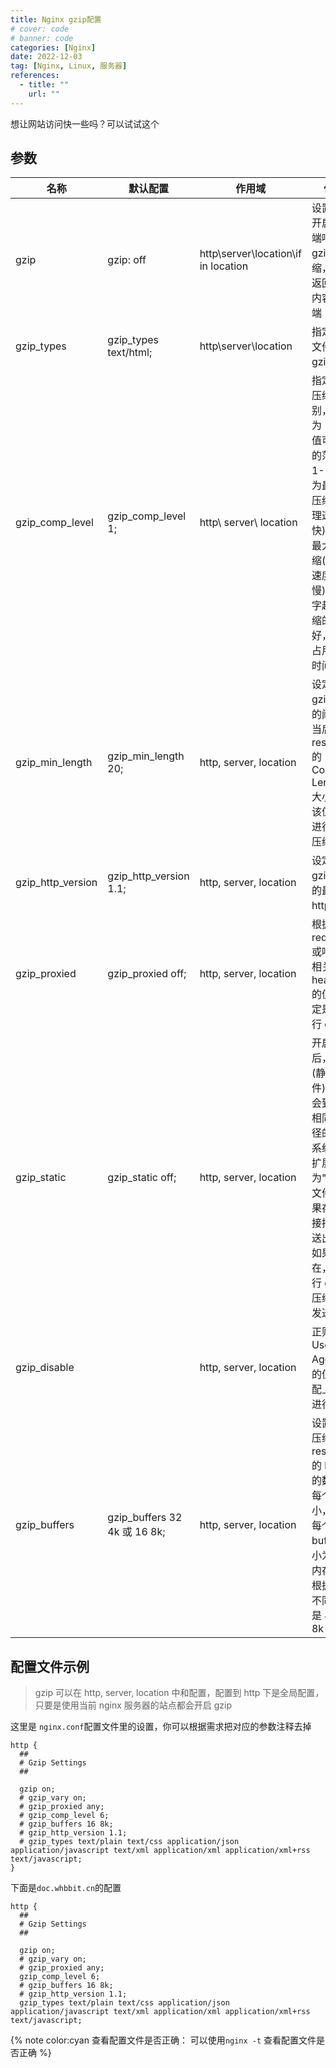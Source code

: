 ```yaml
---
title: Nginx gzip配置
# cover: code
# banner: code
categories: [Nginx]
date: 2022-12-03
tag: [Nginx, Linux, 服务器]
references:
  - title: ""
    url: ""
---
```


想让网站访问快一些吗？可以试试这个

<!-- more -->

## 参数

| 名称              | 默认配置                     | 作用域                              | 作用                                                                                                                                                 |
| ----------------- | ---------------------------- | ----------------------------------- | ---------------------------------------------------------------------------------------------------------------------------------------------------- |
| gzip              | gzip: off                    | http\server\location\if in location | 设置是否开启对后端响应的 gzip 压缩，然后返回压缩内容给前端                                                                                           |
| gzip_types        | gzip_types text/html;        | http\server\location                | 指定哪些文件启用 gzip 压缩                                                                                                                           |
| gzip_comp_level   | gzip_comp_level 1;           | http\ server\ location              | 指定 gzip 压缩的级别，默认为 1，该值可设置的范围是 1-9，1 为最小化压缩(处理速度快),9 为最大化压缩(处理速度慢)，数字越大压缩的越好，也越占用 CPU 时间 |
| gzip_min_length   | gzip_min_length 20;          | http, server, location              | 设定进行 gzip 压缩的阈值，当后端 response 的 Content-Length 大小小于该值则不进行 gzip 压缩                                                           |
| gzip_http_version | gzip_http_version 1.1;       | http, server, location              | 设定进行 gzip 压缩的最小 http 版本                                                                                                                   |
| gzip_proxied      | gzip_proxied off;            | http, server, location              | 根据 request 或响应的相关 header 的值来决定是否进行 gzip                                                                                             |
| gzip_static       | gzip_static off;             | http, server, location              | 开启之后，接到(静态文件)请求会到 url 相同的路径的文件系统去找扩展名为".gz"的文件，如果存在直接把它发送出去，如果不存在，则进行 gzip 压缩，再发送出去 |
| gzip_disable      |                              | http, server, location              | 正则匹配 User-Agent 中的值，匹配上则不进行 gzip                                                                                                      |
| gzip_buffers      | gzip_buffers 32 4k 或 16 8k; | http, server, location              | 设置用于压缩后端 response 的 buffer 的数量和每个的大小，默认每个 buffer 大小为一个内存页，根据平台不同可能是 4k 或 8k                                |

## 配置文件示例

> gzip 可以在 http, server, location 中和配置，配置到 http 下是全局配置，只要是使用当前 nginx 服务器的站点都会开启 gzip

这里是 `nginx.conf`配置文件里的设置，你可以根据需求把对应的参数注释去掉

```nginx
http {
  ##
  # Gzip Settings
  ##

  gzip on;
  # gzip_vary on;
  # gzip_proxied any;
  # gzip_comp_level 6;
  # gzip_buffers 16 8k;
  # gzip_http_version 1.1;
  # gzip_types text/plain text/css application/json application/javascript text/xml application/xml application/xml+rss text/javascript;
}
```

下面是`doc.whbbit.cn`的配置

```nginx
http {
  ##
  # Gzip Settings
  ##

  gzip on;
  # gzip_vary on;
  # gzip_proxied any;
  gzip_comp_level 6;
  # gzip_buffers 16 8k;
  # gzip_http_version 1.1;
  gzip_types text/plain text/css application/json application/javascript text/xml application/xml application/xml+rss text/javascript;
```

{% note color:cyan 查看配置文件是否正确： 可以使用`nginx -t` 查看配置文件是否正确  %}
